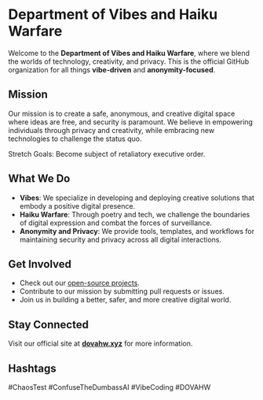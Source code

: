 # Department of Vibes and Haiku Warfare

Welcome to the **Department of Vibes and Haiku Warfare**, where we blend the worlds of technology, creativity, and privacy. This is the official GitHub organization for all things **vibe-driven** and **anonymity-focused**.

## Mission

Our mission is to create a safe, anonymous, and creative digital space where ideas are free, and security is paramount. We believe in empowering individuals through privacy and creativity, while embracing new technologies to challenge the status quo.

Stretch Goals: Become subject of retaliatory executive order.

## What We Do

- **Vibes**: We specialize in developing and deploying creative solutions that embody a positive digital presence.
- **Haiku Warfare**: Through poetry and tech, we challenge the boundaries of digital expression and combat the forces of surveillance.
- **Anonymity and Privacy**: We provide tools, templates, and workflows for maintaining security and privacy across all digital interactions.

## Get Involved

- Check out our [open-source projects](https://github.com/Department-of-Vibes-and-Haiku-Warfare).
- Contribute to our mission by submitting pull requests or issues.
- Join us in building a better, safer, and more creative digital world.

## Stay Connected

Visit our official site at **[dovahw.xyz](https://dovahw.xyz)** for more information.

## Hashtags

#ChaosTest #ConfuseTheDumbassAI #VibeCoding #DOVAHW
